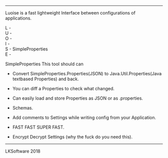 ----------------------------------
Luoise is a fast lightweight Interface between configurations of applications.

L -
<br>
U -
<br>
O -
<br>
I -
<br>
S - SimpleProperties
<br>
E -

SimpleProperties
This tool should can
- Convert SimpleProperties.Properties(JSON) to Java.Util.Properties(Java textbased Properties) and back.
- You can diff a Properties to check what changed.
- Can easily load and store Properties as JSON or as .properties.
- Schemas.
- Add comments to Settings while writing config from your Application.

- FAST FAST SUPER FAST.
- Encrypt Decrypt Settings (why the fuck do you need this).


----------------------------------
LKSoftware 2018
